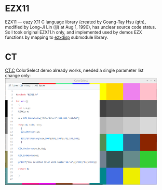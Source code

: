# EZX11

EZX11 — eazy X11 C language library (created by Goang-Tay Hsu (gth), modified by Long-Ji Lin (ljl) at Aug 1, 1990), has unclear source code status. So I took original EZX11.h only, and implemented used by demos EZX functions by mapping to [ezxdisp](ezxdisp) submodule library.

# CT
[CT.C](CT.c) ColorSelect demo already works, needed a single parameter list change only:  
![CT.c.png](CT.c.png)

